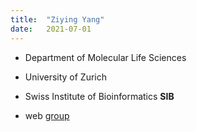 ```yaml
---
title:  "Ziying Yang"
date:   2021-07-01
---
```


* Department of Molecular Life Sciences  
* University of Zurich  
* Swiss Institute of Bioinformatics **SIB**

* web [group](https://info.baudisgroup.org)  
